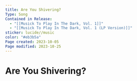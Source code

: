 ```yaml
---
title: Are You Shivering?
Type: Song
Contained in Release:
  - "[[Musick To Play In The Dark, Vol. 1]]"
  - "[[Musick To Play In The Dark, Vol. 1 (LP Version)]]"
sticker: lucide//music
color: "#eb3b5a"
Page created: 2023-10-05
Page modified: 2023-10-25
---
```


# Are You Shivering?
